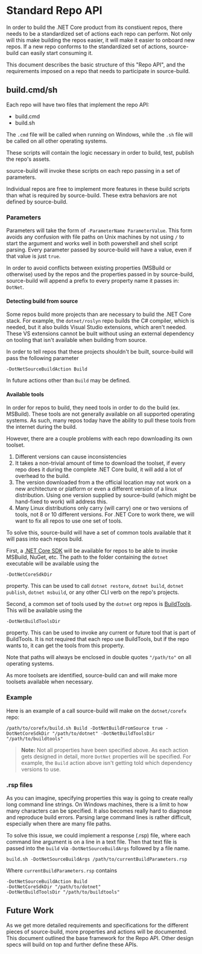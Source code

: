 # Standard Repo API

In order to build the .NET Core product from its constiuent repos, there needs to be a standardized set of actions each repo can perform. Not only will this make building the repos easier, it will make it easier to onboard new repos. If a new repo conforms to the standardized set of actions, source-build can easily start consuming it.

This document describes the basic structure of this "Repo API", and the requirements imposed on a repo that needs to participate in source-build.

## build.cmd/sh

Each repo will have two files that implement the repo API:

* build.cmd
* build.sh

The `.cmd` file will be called when running on Windows, while the `.sh` file will be called on all other operating systems.

These scripts will contain the logic necessary in order to build, test, publish the repo's assets.

source-build will invoke these scripts on each repo passing in a set of parameters.

Individual repos are free to implement more features in these build scripts than what is required by source-build. These extra behaviors are not defined by source-build.

### Parameters

Parameters will take the form of `-ParameterName ParameterValue`. This form avoids any confusion with file paths on Unix machines by not using `/` to start the argument and works well in both powershell and shell script parsing. Every parameter passed by source-build will have a value, even if that value is just `true`.

In order to avoid conflicts between existing properties (MSBuild or otherwise) used by the repos and the properties passed in by source-build, source-build will append a prefix to every property name it passes in: `DotNet`.

#### Detecting build from source

Some repos build more projects than are necessary to build the .NET Core stack. For example, the `dotnet/roslyn` repo builds the C# compiler, which is needed, but it also builds Visual Studio extensions, which aren't needed. These VS extensions cannot be built without using an external dependency on tooling that isn't available when building from source.

In order to tell repos that these projects shouldn't be built, source-build will pass the following parameter

`-DotNetSourceBuildAction Build`

In future actions other than ```Build``` may be defined.

#### Available tools

In order for repos to build, they need tools in order to do the build (ex. MSBuild). These tools are not generally available on all supported operating systems. As such, many repos today have the ability to pull these tools from the internet during the build.

However, there are a couple problems with each repo downloading its own toolset.

1. Different versions can cause inconsistencies
1. It takes a non-trivial amount of time to download the toolset, if every repo does it during the complete .NET Core build, it will add a lot of overhead to the build.
1. The version downloaded from a the official location may not work on a new architecture or platform or even a different version of a linux distribution. Using one version supplied by source-build (which might be hand-fixed to work) will address this.
1. Many Linux distributions only carry (will carry) one or two versions of tools, not 8 or 10 different versions. For .NET Core to work there, we will want to fix all repos to use one set of tools.

To solve this, source-build will have a set of common tools available that it will pass into each repos build.

First, a [.NET Core SDK](https://www.microsoft.com/net/download/core#/sdk) will be available for repos to be able to invoke MSBuild, NuGet, etc. The path to the folder containing the `dotnet` executable will be available using the

`-DotNetCoreSdkDir`

property. This can be used to call `dotnet restore`, `dotnet build`, `dotnet publish`, `dotnet msbuild`, or any other CLI verb on the repo's projects.

Second, a common set of tools used by the `dotnet` org repos is [BuildTools](https://github.com/dotnet/buildtools). This will be available using the

`-DotNetBuildToolsDir`

property. This can be used to invoke any current or future tool that is part of BuildTools. It is not required that each repo use BuildTools, but if the repo wants to, it can get the tools from this property.

Note that paths will always be enclosed in double quotes `"/path/to"` on all operating systems.

As more toolsets are identified, source-build can and will make more toolsets available when necessary.

### Example

Here is an example of a call source-build will make on the `dotnet/corefx` repo:

```
/path/to/corefx/build.sh Build -DotNetBuildFromSource true -DotNetCoreSdkDir "/path/to/dotnet" -DotNetBuildToolsDir "/path/to/buildtools"
```

> **Note:** Not all properties have been specified above. As each action gets designed in detail, more `DotNet` properties will be specified. For example, the `Build` action above isn't getting told which dependency versions to use.

### .rsp files

As you can imagine, specifying properties this way is going to create really long command line strings. On Windows machines, there is a limit to how many characters can be specified. It also becomes really hard to diagnose and reproduce build errors. Parsing large command lines is rather difficult, especially when there are many file paths.

To solve this issue, we could implement a response (.rsp) file, where each command line argument is on a line in a text file. Then that text file is passed into the `build` via ```-DotNetSourceBuildArgs``` followed by a file name.

`build.sh -DotNetSourceBuildArgs /path/to/currentBuildParameters.rsp`

Where `currentBuildParameters.rsp` contains

```
-DotNetSourceBuildAction Build
-DotNetCoreSdkDir "/path/to/dotnet"
-DotNetBuildToolsDir "/path/to/buildtools"
```

## Future Work

As we get more detailed requirements and specifications for the different pieces of source-build, more properties and actions will be documented. This document outlined the base framework for the Repo API. Other design specs will build on top and further define these APIs.
